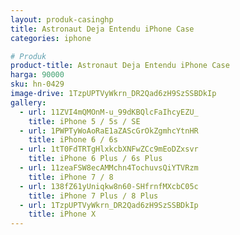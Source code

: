 ```yaml
---
layout: produk-casinghp
title: Astronaut Deja Entendu iPhone Case
categories: iphone

# Produk
product-title: Astronaut Deja Entendu iPhone Case
harga: 90000
sku: hn-0429
image-drive: 1TzpUPTVyWkrn_DR2Qad6zH9SzSSBDkIp
gallery:
  - url: 11ZVI4mQMOnM-u_99dKBQlcFaIhcyEZU_
    title: iPhone 5 / 5s / SE
  - url: 1PWPTyWoAoRaE1aZAScGrOkZgmhcYtnHR
    title: iPhone 6 / 6s
  - url: 1tT0FdTRTgHlxkcbXNFwZCc9mEoDZxsvr
    title: iPhone 6 Plus / 6s Plus
  - url: 11zeaFSW8ecAMMchn4TochuvsQiYTVRzm
    title: iPhone 7 / 8
  - url: 138fZ61yUniqkw8n60-SHfrnfMXcbC05c
    title: iPhone 7 Plus / 8 Plus
  - url: 1TzpUPTVyWkrn_DR2Qad6zH9SzSSBDkIp
    title: iPhone X
---
```


